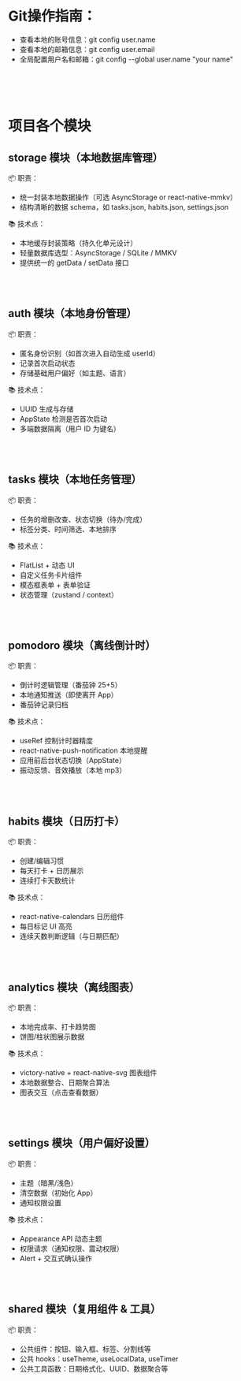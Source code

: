 # Git操作指南：
+ 查看本地的账号信息：git config user.name
+ 查看本地的邮箱信息：git config user.email
+ 全局配置用户名和邮箱：git config --global user.name "your name"
<br/>
<br/>
<br/>


# 项目各个模块
## storage 模块（本地数据库管理）
📦 职责：
+ 统一封装本地数据操作（可选 AsyncStorage or react-native-mmkv）
+ 结构清晰的数据 schema，如 tasks.json, habits.json, settings.json

📚 技术点：
+ 本地缓存封装策略（持久化单元设计）
+ 轻量数据库选型：AsyncStorage / SQLite / MMKV
+ 提供统一的 getData / setData 接口
<br/>
<br/>
 
## auth 模块（本地身份管理）
📦 职责：
+ 匿名身份识别（如首次进入自动生成 userId）
+ 记录首次启动状态
+ 存储基础用户偏好（如主题、语言）

📚 技术点：
+ UUID 生成与存储
+ AppState 检测是否首次启动
+ 多端数据隔离（用户 ID 为键名）
<br/>
<br/>
 


## tasks 模块（本地任务管理）
📦 职责：
+ 任务的增删改查、状态切换（待办/完成）
+ 标签分类、时间筛选、本地排序

📚 技术点：
+ FlatList + 动态 UI
+ 自定义任务卡片组件
+ 模态框表单 + 表单验证
+ 状态管理（zustand / context）
<br/>
<br/>


## pomodoro 模块（离线倒计时）
📦 职责：
+ 倒计时逻辑管理（番茄钟 25+5）
+ 本地通知推送（即使离开 App）
+ 番茄钟记录归档
  
📚 技术点：
+ useRef 控制计时器精度
+ react-native-push-notification 本地提醒
+ 应用前后台状态切换（AppState）
+ 振动反馈、音效播放（本地 mp3）
<br/>
<br/>
  

## habits 模块（日历打卡）
📦 职责：
+ 创建/编辑习惯
+ 每天打卡 + 日历展示
+ 连续打卡天数统计

📚 技术点：
+ react-native-calendars 日历组件
+ 每日标记 UI 高亮
+ 连续天数判断逻辑（与日期匹配）
<br/>
<br/>


## analytics 模块（离线图表）
📦 职责：
+ 本地完成率、打卡趋势图
+ 饼图/柱状图展示数据

📚 技术点：
+ victory-native + react-native-svg 图表组件
+ 本地数据整合、日期聚合算法
+ 图表交互（点击查看数据）
<br/>
<br/>


## settings 模块（用户偏好设置）
📦 职责：
+ 主题（暗黑/浅色）
+ 清空数据（初始化 App）
+ 通知权限设置

📚 技术点：
+ Appearance API 动态主题
+ 权限请求（通知权限、震动权限）
+ Alert + 交互式确认操作
<br/>
<br/>


## shared 模块（复用组件 & 工具）
📦 职责：
+ 公共组件：按钮、输入框、标签、分割线等
+ 公共 hooks：useTheme, useLocalData, useTimer
+ 公共工具函数：日期格式化、UUID、数据聚合等

